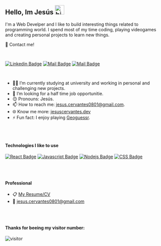 ## Hello, Im Jesús <img src="https://c.tenor.com/mB_RRFIeBZsAAAAd/pug-music.gif" width="30px" alt="hi">

I'm a Web Develper and I like to build interesting things related to programming world. I spend most of my time coding, playing videogames and creating personal projects to learn new things.

📧 Contact me!

<br>

[![Linkedin Badge](https://img.shields.io/badge/-Jesuscc9-0e76a8?style=flat&labelColor=0e76a8&logo=linkedin&logoColor=white)](https://www.linkedin.com/in/Jesuscc989/) [![Mail Badge](https://img.shields.io/badge/-@jesuscc9-e84393?style=flat&labelColor=e84393&logo=instagram&logoColor=white)](https://www.instagram.com/jesuscc989/) [![Mail Badge](https://img.shields.io/badge/-jesus.cervantes0801-c0392b?style=flat&labelColor=c0392b&logo=gmail&logoColor=white)](mailto:jesus.cervantes@gmail.com)

<br>

<!-- TODO: Add last video link -->

- 👨‍💻 I’m currently studying at university and working in personal and challenging new projects.
- 🔎 I’m looking for a half time job opportunitie.
- 😊 Pronouns: Jesús.
- 📫 How to reach me: jesus.cervantes0801@gmail.com.
- 🌐 Know me more: <a href="https://www.jesuscervantes.dev/">jesuscervantes.dev</a>
- ⚡ Fun fact: I enjoy playing <a href="https://www.geoguessr.com/">Geoguessr</a>.

<br>
<br>

#### Technologies I like to use

<!-- TODO: Make technologies links takes you to repositories -->

[![React Badge](https://img.shields.io/badge/-React-61DBFB?style=for-the-badge&labelColor=black&logo=react&logoColor=61DBFB)](#) [![Javascript Badge](https://img.shields.io/badge/-Javascript-F0DB4F?style=for-the-badge&labelColor=black&logo=javascript&logoColor=F0DB4F)](#) [![Nodejs Badge](https://img.shields.io/badge/-Nodejs-3C873A?style=for-the-badge&labelColor=black&logo=node.js&logoColor=3C873A)](#) [![CSS Badge](https://img.shields.io/badge/-css3-2965f1?style=for-the-badge&labelColor=black&logo=css3&logoColor=264de4)](#)

<br />
<br />

#### Professional

- 📋 [My Resume/CV](https://github.com/Jesuscc9/Jesuscc9/blobl/main/CV.pdf)
- 📧 jesus.cervantes0801@gmail.com

<br />
<br />

#### Thanks for beeing my visitor number:

![visitor](https://visitor-badge.glitch.me/badge?page_id=Jesuscc9.Jesuscc9)
